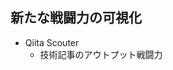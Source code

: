 ##  新たな戦闘力の可視化

* Qiita Scouter <!-- .element: class="fragment roll-in" -->
    * 技術記事のアウトプット戦闘力 <!-- .element: class="fragment roll-in" -->
